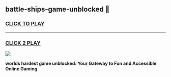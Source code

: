 
## battle-ships-game-unblocked 👋
<h3>
<a href="https://premium.freeplayer.one?title=battle-ships-game-unblocked&ref=14F">CLICK TO PLAY</a></h3>
<hr>

<h3>
<a href="https://premium.freeplayer.one?title=battle-ships-game-unblocked&ref=14F">CLICK 2 PLAY</a>
  
</h3>

<a href="https://premium.freeplayer.one?title=battle-ships-game-unblocked&ref=12F/"><img src="https://clearcache.store/games.png"></a>


**worlds hardest game unblocked: Your Gateway to Fun and Accessible Online Gaming**

